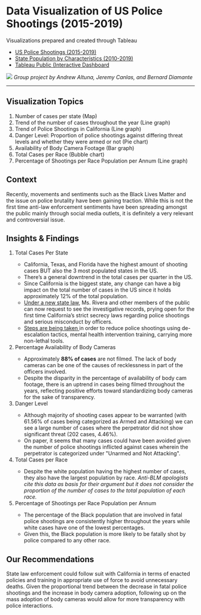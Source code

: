 <h1>Data Visualization of US Police Shootings (2015-2019)</h1>
Visualizations prepared and created through Tableau

<ul>
  <li>
    <a href="https://www.kaggle.com/ahsen1330/us-police-shootings">US Police Shootings (2015-2019)</a>
  </li>
  <li>
    <a href="https://www.census.gov/data/tables/time-series/demo/popest/2010s-state-detail.html#par_textimage_673542126">State Population by Characteristics (2010-2019)</a>
  </li>
  <li>
    <a href="https://public.tableau.com/app/profile/bernard.diamante/viz/us-shootings/Dashboard1">Tableau Public (Interactive Dashboard</a>
  </li>
</ul>
 <img src="https://github.com/Zebabwe/us-shootings/blob/main/us-shootings.png">
<i>Group project by Andrew Altuna, Jeremy Canlas, and Bernard Diamante</i>
<hr>
<h2>Visualization Topics</h2>
<ol>
  <li>
    Number of cases per state (Map)
  </li>
    <li>
    Trend of the number of cases throughout the year (Line graph)
  </li>
    <li>
    Trend of Police Shootings in California (Line graph)
  </li>
    <li>
    Danger Level: Proportion of police shootings against differing threat levels and whether they were armed or not (Pie chart)
  </li>
    <li>
    Availability of Body Camera Footage (Bar graph)
  </li>
    <li>
    Total Cases per Race (Bubble chart)
  </li>
    <li>
    Percentage of Shootings per Race Population per Annum (Line graph)
  </li>
 </ol>
 
<h2>Context</h2>
  <p>
  Recently, movements and sentiments such as the Black Lives Matter and the issue on police brutality have been gaining traction. While this is not the first time anti-law enforcement sentiments have been spreading amongst the public mainly through social media outlets, it is definitely a very relevant and controversial issue.
  </p>
  
<h2>Insights & Findings</h2>
<p>
  <ol>
    <li>
      Total Cases Per State
    </li>
      <ul>
        <li>
          California, Texas, and Florida have the highest amount of shooting cases BUT also the 3 most populated states in the US.
        </li>
        <li>
          There’s a general downtrend in the total cases per quarter in the US.
        </li>
        <li>
          Since California is the biggest state, any change can have a big impact on the total number of cases in the US since it holds approximately 12% of the total population.
        </li>
        <li>
          <a href="https://www.nytimes.com/2019/02/12/us/california-police-records.html">Under a new state law</a>, Ms. Rivera and other members of the public can now request to see the investigative records, prying open for the first time California’s strict secrecy laws regarding police shootings and serious misconduct by officers.
        </li>
        <li>
          <a href="https://calmatters.org/explainers/california-police-shootings-deadly-force-new-law-explained/">Steps are being taken </a>in order to reduce police shootings using de-escalation tactics, mental health intervention training, carrying more non-lethal tools.
        </li>
      </ul>
    <li>
      Percentage Availability of Body Cameras
    </li>
    <ul>
      <li>
        Approximately <b>88% of cases</b> are not filmed. The lack of body cameras can be one of the causes of recklessness in part of the officers involved.
      </li>
      <li>
        Despite the disparity in the percentage of availability of body cam footage, there is an uptrend in cases being filmed throughout the years, reflecting positive efforts toward standardizing body cameras for the sake of transparency.
      </li>
    </ul>
    <li>
      Danger Level
    </li>
    <ul>
      <li>
        Although majority of shooting cases appear to be warranted (with 61.56% of cases being categorized as Armed and Attacking) we can see a large number of cases where the perpetrator did not show significant threat (202 cases, 4.46%).
      </li>
      <li>
        On paper, it seems that many cases could have been avoided given the number of police shootings inflicted against cases wherein the perpetrator is categorized under "Unarmed and Not Attacking".
      </li>
    </ul>
    <li>
      Total Cases per Race
    </li>
    <ul>
      <li>
        Despite the white population having the highest number of cases, they also have the largest population by race. <i>Anti-BLM apologists cite this data as basis for their argument but it does not consider the proportion of the number of cases to the total population of each race.</i>
      </li>
    </ul>
    <li>
      Percentage of Shootings per Race Population per Annum
    </li>
      <ul>
        <li>
          The percentage of the Black population that are involved in fatal police shootings are consistently higher throughout the years while white cases have one of the lowest percentages.
        </li>
        <li>
          Given this, the Black population is more likely to be fatally shot by police compared to any other race.
        </li>
    </ul>
    </ol>
<h2>Our Recommendations</h2>
<p>State law enforcement could follow suit with California in terms of enacted policies and training in appropriate use of force to avoid unnecessary deaths. Given the proportional trend between the decrease in fatal police shootings and the increase in body camera adoption, following up on the mass adoption of body cameras would allow for more transparency with police interactions.</p>
